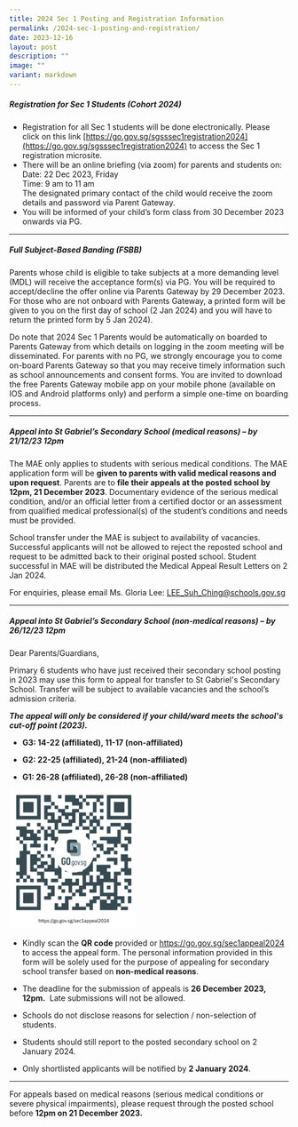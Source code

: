 ```yaml
---
title: 2024 Sec 1 Posting and Registration Information
permalink: /2024-sec-1-posting-and-registration/
date: 2023-12-16
layout: post
description: ""
image: ""
variant: markdown
---
```

##### **Registration for Sec 1 Students (Cohort 2024)**

* Registration for all Sec 1 students will be done electronically. Please click on this link [https://go.gov.sg/sgsssec1registration2024](https://go.gov.sg/sgsssec1registration2024) to access the Sec 1 registration microsite.
* There will be an online briefing (via zoom) for parents and students on: 
<br>Date: 22 Dec 2023, Friday <br>
Time: 9 am to 11 am <br>
The designated primary contact of the child would receive the zoom details and
password via Parent Gateway.
* You will be informed of your child’s form class from 30 December 2023 onwards via PG.

***

##### **Full Subject-Based Banding (FSBB)**

Parents whose child is eligible to take subjects at a more demanding level (MDL) will receive the acceptance form(s) via PG. You will be required to accept/decline the offer online via Parents Gateway by 29 December 2023. For those who are not onboard with Parents Gateway, a printed form will be given to you on the first day of school (2 Jan 2024) and you will have to return the printed form by 5 Jan 2024).

Do note that 2024 Sec 1 Parents would be automatically on boarded to Parents Gateway from which details on logging in the zoom meeting will be disseminated. For parents with no PG, we strongly encourage you to come on-board Parents Gateway so that you may receive
timely information such as school announcements and consent forms. You are invited to download the free Parents Gateway mobile app on your mobile phone (available on IOS and Android platforms only) and perform a simple one-time on boarding process.

***

##### **Appeal into St Gabriel’s Secondary School (medical reasons) – by 21/12/23 12pm**

The MAE only applies to students with serious medical conditions. The MAE application form will be **given to parents with valid medical reasons and upon request**. Parents are to **file their appeals at the posted school by 12pm, 21 December 2023**. Documentary evidence of the serious medical condition, and/or an official letter from a certified doctor or an assessment from qualified medical professional(s) of the student’s conditions and needs must be provided.

School transfer under the MAE is subject to availability of vacancies. Successful applicants will not be allowed to reject the reposted school and request to be admitted back to their original posted school. Student successful in MAE will be distributed the Medical Appeal Result Letters on 2 Jan 2024.

For enquiries, please email Ms. Gloria Lee: [LEE\_Suh\_Ching@schools.gov.sg](mailto:LEE_Suh_Ching@schools.gov.sg)

* * *

##### **Appeal into St Gabriel’s Secondary School (non-medical reasons) – by 26/12/23 12pm**

Dear Parents/Guardians,

Primary 6 students who have just received their secondary school posting in 2023 may use this form to appeal for transfer to St Gabriel's Secondary School. Transfer will be subject to available vacancies and the school’s admission criteria.

**_The appeal will only be considered if your child/ward meets the school's cut-off point (2023)._**

*   **G3: 14-22 (affiliated), 11-17 (non-affiliated)**
    
*   **G2: 22-25 (affiliated), 21-24 (non-affiliated)**
    
*   **G1: 26-28 (affiliated), 26-28 (non-affiliated)**
    

<img src="/images/School%20Announcement/2023/Appeal_2024.png" style="width:45%"> 

* Kindly scan the **QR code** provided or https://go.gov.sg/sec1appeal2024 to access the appeal form. The personal information provided in this form will be solely used for the purpose of appealing for secondary school transfer based on **non-medical reasons**.
    
* The deadline for the submission of appeals is **26 December 2023, 12pm.**&nbsp; Late submissions will not be allowed.
    
*   Schools do not disclose reasons for selection / non-selection of students.&nbsp;
    
*   Students should still report to the posted secondary school on 2 January 2024.
    
* Only shortlisted applicants will be notified by **2 January 2024**.
    

* * *

For appeals based on medical reasons (serious medical conditions or severe physical impairments), please request through the posted school before **12pm on 21 December 2023.**